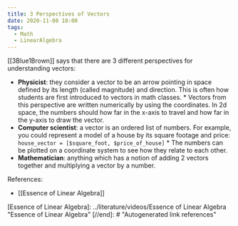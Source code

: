 ```yaml
---
title: 3 Perspectives of Vectors
date: 2020-11-08 18:00
tags: 
  - Math
  - LinearAlgebra 
---
```


[[3Blue1Brown]] says that there are 3 different perspectives for understanding vectors:

* **Physicist**: they consider a vector to be an arrow pointing in space defined by  its length (called magnitude) and direction. This is often how students are first introduced to vectors in math classes.
        * Vectors from this perspective are written numerically by using the coordinates. In 2d space, the numbers should how far in the x-axis to travel and how far in the y-axis to draw the vector.
* **Computer scientist**: a vector is an ordered list of numbers. For example, you could represent a model of a house by its square footage and price: `house_vector = [$square_foot, $price_of_house]`
        * The numbers can be plotted on a coordinate system to see how they relate to each other.
* **Mathematician**: anything which has a notion of adding 2 vectors together and multiplying a vector by a number.

References:

* [[Essence of Linear Algebra]]

[//begin]: # "Autogenerated link references for markdown compatibility"
[Essence of Linear Algebra]: ../literature/videos/Essence of Linear Algebra "Essence of Linear Algebra"
[//end]: # "Autogenerated link references"